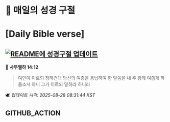 # 🙏 매일의 성경 구절
# [Daily Bible verse]
## [![README에 성경구절 업데이트](https://github.com/DONGSUKA/first_test/actions/workflows/update-readme-bible.yml/badge.svg)](https://github.com/DONGSUKA/first_test/actions/workflows/update-readme-bible.yml)
<!-- START_BIBLE_VERSE -->
📖 **사무엘하 14:12**
> 여인이 이르되 청하건대 당신의 여종을 용납하여 한 말씀을 내 주 왕께 여쭙게 하옵소서 하니 그가 이르되 말하라 하니라

🕊️ _업데이트 시각: 2025-08-28 08:31:44 KST_
  <!-- END_BIBLE_VERSE -->
## GITHUB_ACTION
